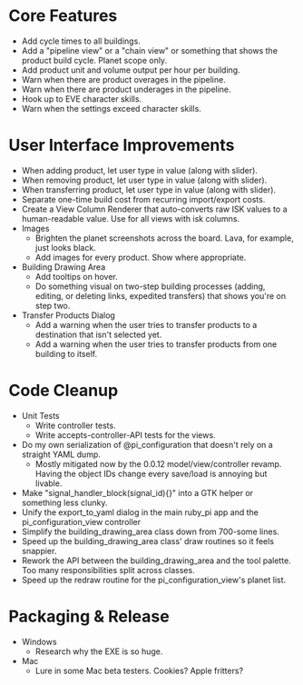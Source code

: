 Core Features
=============

* Add cycle times to all buildings.
* Add a "pipeline view" or a "chain view" or something that shows the product build cycle. Planet scope only.
* Add product unit and volume output per hour per building.
* Warn when there are product overages in the pipeline.
* Warn when there are product underages in the pipeline.
* Hook up to EVE character skills.
* Warn when the settings exceed character skills.


User Interface Improvements
===========================

* When adding product, let user type in value (along with slider).
* When removing product, let user type in value (along with slider).
* When transferring product, let user type in value (along with slider).
* Separate one-time build cost from recurring import/export costs.
* Create a View Column Renderer that auto-converts raw ISK values to a human-readable value. Use for all views with isk columns.
* Images
  - Brighten the planet screenshots across the board. Lava, for example, just looks black.
  - Add images for every product. Show where appropriate.
* Building Drawing Area
  - Add tooltips on hover.
  - Do something visual on two-step building processes (adding, editing, or deleting links, expedited transfers) that shows you're on step two.
* Transfer Products Dialog
  - Add a warning when the user tries to transfer products to a destination that isn't selected yet.
  - Add a warning when the user tries to transfer products from one building to itself.



Code Cleanup
============

* Unit Tests
  - Write controller tests.
  - Write accepts-controller-API tests for the views.
* Do my own serialization of @pi_configuration that doesn't rely on a straight YAML dump.
  - Mostly mitigated now by the 0.0.12 model/view/controller revamp. Having the object IDs change every save/load is annoying but livable.
* Make "signal_handler_block(signal_id){}" into a GTK helper or something less clunky.
* Unify the export_to_yaml dialog in the main ruby_pi app and the pi_configuration_view controller
* Simplify the building_drawing_area class down from 700-some lines.
* Speed up the building_drawing_area class' draw routines so it feels snappier.
* Rework the API between the building_drawing_area and the tool palette. Too many responsibilities split across classes.
* Speed up the redraw routine for the pi_configuration_view's planet list.

Packaging & Release
===================

* Windows
  - Research why the EXE is so huge.
* Mac
  - Lure in some Mac beta testers. Cookies? Apple fritters?

